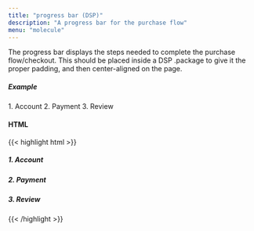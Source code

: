 ```yaml
---
title: "progress bar (DSP)"
description: "A progress bar for the purchase flow"
menu: "molecule"
---
```


The progress bar displays the steps needed to complete the purchase flow/checkout. This should be placed inside a DSP .package to give it the proper padding, and then center-aligned on the page.

##### Example

<div class="dsp">
        <div class="package small">
           <div class="progress">
            <span class="active">1. Account</span>
            <span>2. Payment</span>
            <span>3. Review</span>
           </div>
        </div>
</div>

#### HTML
{{< highlight html >}}
<div class="package">
   <div class="progress">
    <h5 class="active">1. Account</h5>
    <h5>2. Payment</h5>
    <h5>3. Review</h5>
   </div>
</div>
{{< /highlight >}}